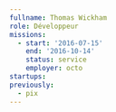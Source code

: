 ```yaml
---
fullname: Thomas Wickham
role: Développeur
missions:
  - start: '2016-07-15'
    end: '2016-10-14'
    status: service
    employer: octo
startups:
previously:
  - pix
---
```

